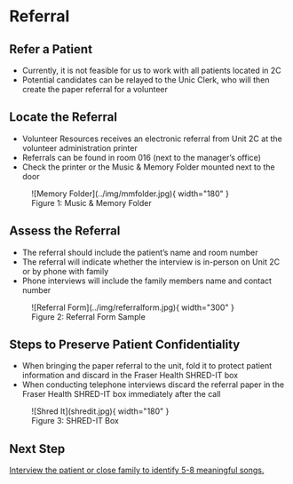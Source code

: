 # Referral
## Refer a Patient
- Currently, it is not feasible for us to work with all patients located in 2C
- Potential candidates can be relayed to the Unic Clerk, who will then create the paper referral for a volunteer

## Locate the Referral
- Volunteer Resources receives an electronic referral from Unit 2C at the volunteer administration printer
- Referrals can be found in room 016 (next to the manager’s office)
- Check the printer or the Music & Memory Folder mounted next to the door

<figure markdown>
    ![Memory Folder](../img/mmfolder.jpg){ width="180" }
    <figcaption>Figure 1: Music & Memory Folder</figcaption>
</figure>

## Assess the Referral
- The referral should include the patient’s name and room number
- The referral will indicate whether the interview is in-person on Unit 2C or by phone with family
- Phone interviews will include the family members name and contact number

<figure markdown>
    ![Referral Form](../img/referralform.jpg){ width="300" }
    <figcaption>Figure 2: Referral Form Sample</figcaption>
</figure>

## Steps to Preserve Patient Confidentiality
- When bringing the paper referral to the unit, fold it to protect patient information and discard in the Fraser Health SHRED-IT box
- When conducting telephone interviews discard the referral paper in the Fraser Health SHRED-IT box immediately after the call

<figure markdown>
    ![Shred It](shredit.jpg){ width="180" }
    <figcaption>Figure 3: SHRED-IT Box</figcaption>
</figure>

## Next Step
[Interview the patient or close family to identify 5-8 meaningful songs.](interview.md)